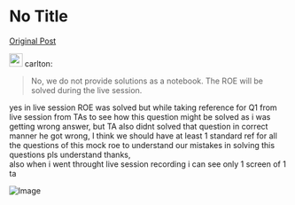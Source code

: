 # No Title

[Original Post](https://discourse.onlinedegree.iitm.ac.in/t/168384/10)

<aside class="quote group-ds-students" data-username="carlton" data-post="7" data-topic="168384">
<div class="title">
<div class="quote-controls"></div>
<img alt="" width="24" height="24" src="https://dub1.discourse-cdn.com/flex013/user_avatar/discourse.onlinedegree.iitm.ac.in/carlton/48/56317_2.png" class="avatar"> carlton:</div>
<blockquote>
<p>No, we do not provide solutions as a notebook. The ROE will be solved during the live session.</p>
</blockquote>
</aside>
<p>yes in live session ROE was solved but while taking reference for Q1 from live session from TAs to see how this question might be solved as i was getting wrong answer, but TA also didnt solved that question in correct manner he got wrong, I think we should have at least 1 standard ref for all the questions of this mock roe to understand our mistakes in solving this questions pls understand thanks,<br>
also when i went throught live session recording i can see only 1 screen of 1 ta</p>

![Image](https://dub1.discourse-cdn.com/flex013/user_avatar/discourse.onlinedegree.iitm.ac.in/carlton/48/56317_2.png)